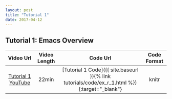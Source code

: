 ```yaml
---
layout: post
title: "Tutorial 1"
date: 2017-04-12
---
```



## Tutorial 1: Emacs Overview

|Video Url | Video Length | Code Url |Code Format |
|:-------:|:--------:|:---------:|:--------:|
|[Tutorial 1 YouTube](<a href="https://www.youtube.com/watch?v=wWyK4_8p7yU" target="_blank">)|22min|[Tutorial 1 Code]({{ site.baseurl }}{% link tutorials/code/ex_r_1.html %}){:target="_blank"}|knitr|
